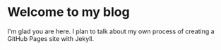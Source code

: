 # Welcome to my blog

I'm glad you are here. I plan to talk about my own process of creating a GitHub Pages site with Jekyll.
